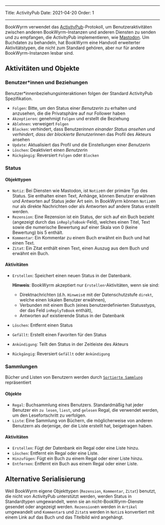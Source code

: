 - - -
Title: ActivityPub Date: 2021-04-20 Order: 1
- - -

BookWyrm verwendet das [ActivityPub](http://activitypub.rocks/)-Protokoll, um Benutzeraktivitäten zwischen anderen BookWyrm-Instanzen und anderen Diensten zu senden und zu empfangen, die ActivityPub implementieren, wie [Mastodon](https://joinmastodon.org/). Um Buchdaten zu behandeln, hat BookWyrm eine Handvoll erweiterter Aktivitätstypen, die nicht zum Standard gehören, aber nur für andere BookWyrm-Instanzen lesbar sind.

## Aktivitäten und Objekte

### Benutzer*innen und Beziehungen
Benutzer*innenbeziehungsinteraktionen folgen der Standard ActivityPub Spezifikation.

- `Folgen`: Bitte, um den Status eine*r Benutzer*in zu erhalten und anzusehen, die die Privatsphäre auf nur Follower haben
- `Akzeptieren`: genehmigt `Folgen` und erstellt die Beziehung
- `Ablehnen`: verweigert `Folgen`
- `Blocken`: verhindert, dass Benutzer*innen einander Status ansehen und verhindert, dass der blockierte Benutzer*innen das Profil des Akteurs ansehen
- `Update`: Aktualisiert das Profil und die Einstellungen eine*r Benutzer*in
- `Löschen`: Deaktiviert eine*n Benutzer*in
- `Rückgängig`: Reversiert `Folgen` oder `Blocken`

### Status
#### Objekttypen

- `Notiz`: Bei Diensten wie Mastodon, ist `Notiz`en der primäre Typ des Status. Sie enthalten einen Text, Anhänge, können Benutzer erwähnen und Antworten auf Status jeder Art sein. In BookWyrm können `Notiz`en nur als direkte Nachrichten oder als Antworten auf andere Status erstellt werden.
- `Rezension`: Eine Rezension ist ein Status, der sich auf ein Buch bezieht (angezeigt durch das `inReplyToBook`-Feld), welches einen Titel, Text sowie die numerische Bewertung auf einer Skala von 0 (keine Bewertung) bis 5 enthält.
- `Kommentar`: Ein Kommentar zu einem Buch erwähnt ein Buch und hat einen Text.
- `Zitat`: Ein Zitat enthält einen Text, einen Auszug aus dem Buch und erwähnt ein Buch.


#### Aktivitäten

- `Erstellen`: Speichert einen neuen Status in der Datenbank.

   **Hinweis**: BookWyrm akzeptiert nur `Erstellen`-Aktivitäten, wenn sie sind:

   - Direktnachrichten (d.h. `Hinweis`e mit der Datenschutzstufe `direkt`, welche einen lokalen Benutzer erwähnen),
   - Verbunden mit einem Buch (eines benutzerdefinierten Statusstyps, der das Feld `inReplyToBook` enthält),
   - Antworten auf existierende Status in der Datenbank
- `Löschen`: Entfernt einen Status
- `Gefällt`: Erstellt einen Favoriten für den Status
- `Ankündigung`: Teilt den Status in der Zeitleiste des Akteurs
- `Rückgängig`: Reversiert `Gefällt` oder `Ankündigung`

### Sammlungen
Bücher und Listen von Benutzern werden durch [`Sortierte Sammlung`](https://www.w3.org/TR/activitystreams-vocabulary/#dfn-orderedcollection) repräsentiert

#### Objekte

- `Regal`: Buchsammlung eines Benutzers. Standardmäßig hat jeder Benutzer ein `zu lesen`, `liest`, und `gelesen` Regal, die verwendet werden, um den Lesefortschritt zu verfolgen.
- `Liste`: Eine Sammlung von Büchern, die möglicherweise von anderen Benutzern als derjenige, der die Liste erstellt hat, beigetragen haben.

#### Aktivitäten

- `Erstellen`: Fügt der Datenbank ein Regal oder eine Liste hinzu.
- `Löschen`: Entfernt ein Regal oder eine Liste.
- `Hinzufügen`: Fügt ein Buch zu einem Regal oder einer Liste hinzu.
- `Entfernen`: Entfernt ein Buch aus einem Regal oder einer Liste.


## Alternative Serialisierung
Weil BookWyrm eigene Objekttypen (`Rezension`, `Kommentar`, `Zitat`) benutzt, die nicht von ActivityPub unterstützt werden, werden Status in Standardtypen umgewandelt, wenn sie an nicht-BookWyrm-Dienste gesendet oder angezeigt werden. `Rezension`en werden in `Artikel` umgewandelt und `Kommentar`s und `Zitat`s werden in `Notiz`s konvertiert mit einem Link auf das Buch und das Titelbild wird angehängt.
